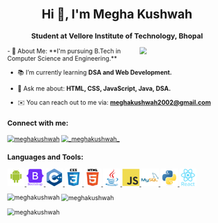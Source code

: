 <h1 align="center">Hi 👋, I'm Megha Kushwah</h1>
<h3 align="center">Student at Vellore Institute of Technology, Bhopal</h3>
<img src="https://www.google.com/url?sa=i&url=https%3A%2F%2Flovepik.com%2Fimage-401719245%2Fonline-education.html&psig=AOvVaw1SXE3FEnTN28HnTP3a0-fu&ust=1726085703085000&source=images&cd=vfe&opi=89978449&ved=0CBQQjRxqFwoTCIC5oMCYuYgDFQAAAAAdAAAAABAE" width="200" align="right"> 
- 🌟 About Me: **I'm pursuing B.Tech in Computer Science and Engineering.**

- 📚 I’m currently learning **DSA and Web Development.**

- 💬 Ask me about: **HTML, CSS, JavaScript, Java, DSA.**

- ✉️ You can reach out to me via: **meghakushwah2002@gmail.com**

<h3 align="left">Connect with me:</h3>
<p align="left">
<a href="https://linkedin.com/in/meghakushwah" target="blank"><img align="center" src="https://raw.githubusercontent.com/rahuldkjain/github-profile-readme-generator/master/src/images/icons/Social/linked-in-alt.svg" alt="meghakushwah" height="30" width="40" /></a>
<a href="https://instagram.com/_meghakushwah_" target="blank"><img align="center" src="https://raw.githubusercontent.com/rahuldkjain/github-profile-readme-generator/master/src/images/icons/Social/instagram.svg" alt="_meghakushwah_" height="30" width="40" /></a>
</p>

<h3 align="left">Languages and Tools:</h3>
<p align="left"> <a href="https://developer.android.com" target="_blank" rel="noreferrer"> <img src="https://raw.githubusercontent.com/devicons/devicon/master/icons/android/android-original-wordmark.svg" alt="android" width="40" height="40"/> </a> <a href="https://getbootstrap.com" target="_blank" rel="noreferrer"> <img src="https://raw.githubusercontent.com/devicons/devicon/master/icons/bootstrap/bootstrap-plain-wordmark.svg" alt="bootstrap" width="40" height="40"/> </a> <a href="https://www.w3schools.com/cpp/" target="_blank" rel="noreferrer"> <img src="https://raw.githubusercontent.com/devicons/devicon/master/icons/cplusplus/cplusplus-original.svg" alt="cplusplus" width="40" height="40"/> </a> <a href="https://www.w3schools.com/css/" target="_blank" rel="noreferrer"> <img src="https://raw.githubusercontent.com/devicons/devicon/master/icons/css3/css3-original-wordmark.svg" alt="css3" width="40" height="40"/> </a> <a href="https://www.w3.org/html/" target="_blank" rel="noreferrer"> <img src="https://raw.githubusercontent.com/devicons/devicon/master/icons/html5/html5-original-wordmark.svg" alt="html5" width="40" height="40"/> </a> <a href="https://www.java.com" target="_blank" rel="noreferrer"> <img src="https://raw.githubusercontent.com/devicons/devicon/master/icons/java/java-original.svg" alt="java" width="40" height="40"/> </a> <a href="https://developer.mozilla.org/en-US/docs/Web/JavaScript" target="_blank" rel="noreferrer"> <img src="https://raw.githubusercontent.com/devicons/devicon/master/icons/javascript/javascript-original.svg" alt="javascript" width="40" height="40"/> </a> <a href="https://www.mysql.com/" target="_blank" rel="noreferrer"> <img src="https://raw.githubusercontent.com/devicons/devicon/master/icons/mysql/mysql-original-wordmark.svg" alt="mysql" width="40" height="40"/> </a> <a href="https://www.python.org" target="_blank" rel="noreferrer"> <img src="https://raw.githubusercontent.com/devicons/devicon/master/icons/python/python-original.svg" alt="python" width="40" height="40"/> </a> <a href="https://reactjs.org/" target="_blank" rel="noreferrer"> <img src="https://raw.githubusercontent.com/devicons/devicon/master/icons/react/react-original-wordmark.svg" alt="react" width="40" height="40"/> </a> </p>

<p><img align="left" src="https://github-readme-stats.vercel.app/api/top-langs?username=meghakushwah&show_icons=true&locale=en&layout=compact" alt="meghakushwah" /></p>

<p>&nbsp;<img align="center" src="https://github-readme-stats.vercel.app/api?username=meghakushwah&show_icons=true&locale=en" alt="meghakushwah" /></p>

<p><img align="center" src="https://github-readme-streak-stats.herokuapp.com/?user=meghakushwah&" alt="meghakushwah" /></p>
